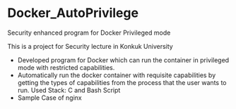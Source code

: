 # Docker_AutoPrivilege
Security enhanced program for Docker Privileged mode

This is a project for Security lecture in Konkuk University
-	Developed program for Docker which can run the container in privileged mode with restricted capabilities.
-	Automatically run the docker container with requisite capabilities by getting the types of capabilities from the process that the user wants to run. Used Stack: C and Bash Script
- Sample Case of nginx
